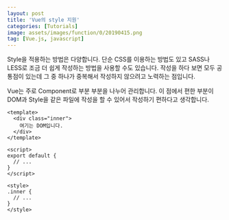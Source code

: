 ```yaml
---
layout: post
title: 'Vue의 style 지원'
categories: [Tutorials]
image: assets/images/function/0/20190415.png
tag: [Vue.js, javascript]
---
```


Style을 적용하는 방법은 다양합니다. 단순 CSS를 이용하는 방법도 있고 SASS나 LESS로 조금 더 쉽게 작성하는 방법을 사용할 수도 있습니다. 작성을 하다 보면 모두 공통점이 있는데 그 중 하나가 중복해서 작성하지 않으려고 노력하는 점입니다.

Vue는 주로 Component로 부분 부분을 나누어 관리합니다. 이 점에서 편한 부분이 DOM과 Style을 같은 파일에 작성을 할 수 있어서 작성하기 편하다고 생각합니다.

```vue
<template>
  <div class="inner">
    여기는 DOM입니다.
  </div>
</template>

<script>
export default {
  // ...
}
</script>

<style>
.inner {
  // ...
}
</style>
```

